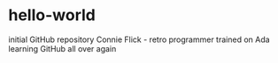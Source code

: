 # hello-world
initial GitHub repository 
Connie Flick - retro programmer trained on Ada learning GitHub all over again
